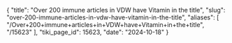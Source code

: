 {
  "title": "Over 200 immune articles in VDW have Vitamin in the title",
  "slug": "over-200-immune-articles-in-vdw-have-vitamin-in-the-title",
  "aliases": [
    "/Over+200+immune+articles+in+VDW+have+Vitamin+in+the+title",
    "/15623"
  ],
  "tiki_page_id": 15623,
  "date": "2024-10-18"
}

